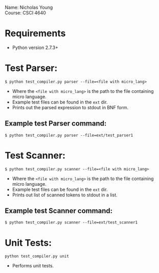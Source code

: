 Name: Nicholas Young  
Course: CSCI 4640

Requirements
============
- Python version 2.7.3+

Test Parser:
============

`$ python test_compiler.py parser --file=<file with micro_lang>`

- Where the `<file with micro_lang>` is the path to the file containing micro language.
- Example test files can be found in the `ext` dir.
- Prints out the parsed expression to stdout in BNF form.

Example test Parser command:
----------------------------

`$ python test_compiler.py parser --file=ext/test_parser1`


Test Scanner:
=============

`$ python test_compiler.py scanner --file=<file with micro_lang>`

- Where the `<file with micro_lang>` is the path to the file containing micro language.
- Example test files can be found in the `ext` dir.
- Prints out list of scanned tokens to stdout in a list.

Example test Scanner command:
-----------------------------

`$ python test_compiler.py scanner --file=ext/test_scanner1`


Unit Tests:
===========

`python test_compiler.py unit`

- Performs unit tests.
